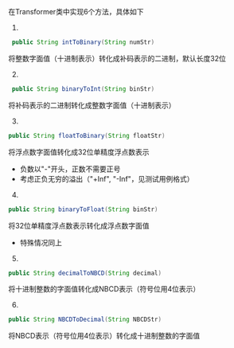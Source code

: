 在Transformer类中实现6个方法，具体如下

1. 

``` java
 public String intToBinary(String numStr) 
```

将整数字面值（十进制表示）转化成补码表示的二进制，默认长度32位

2.

``` java
 public String binaryToInt(String binStr)
```

将补码表示的二进制转化成整数字面值（十进制表示）

3.

```java
public String floatToBinary(String floatStr)
```

将浮点数字面值转化成32位单精度浮点数表示

- 负数以"-"开头，正数不需要正号
- 考虑正负无穷的溢出（"+Inf", "-Inf"，见测试用例格式）

4.

```java
public String binaryToFloat(String binStr)
```

将32位单精度浮点数表示转化成浮点数字面值

- 特殊情况同上

5. 

``` java
public String decimalToNBCD(String decimal)
```

将十进制整数的字面值转化成NBCD表示（符号位用4位表示）

6. 

``` java
public String NBCDToDecimal(String NBCDStr)
```

将NBCD表示（符号位用4位表示）转化成十进制整数的字面值